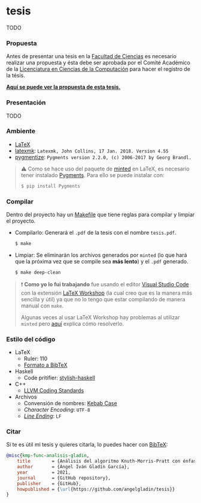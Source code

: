# tesis

TODO


### Propuesta

Antes de presentar una tesis en la [Facultad de Ciencias](http://www.fciencias.unam.mx/) es 
necesario realizar una propuesta y ésta debe ser aprobada por el Comité Académico de la 
[Licenciatura en Ciencias de la Computación](http://www.fciencias.unam.mx/licenciatura/resumen/104) 
para hacer el registro de la tésis.

[**Aquí se puede ver la propuesta de esta tesis.**](propuesta/propuesta-tesis.pdf)


### Presentación

TODO


### Ambiente

* [LaTeX](https://www.latex-project.org/get/)
* [latexmk](https://mg.readthedocs.io/latexmk.html): `Latexmk, John Collins, 17 Jan. 2018. Version 4.55`
* [pygmentize](https://pygments.org/): `Pygments version 2.2.0, (c) 2006-2017 by Georg Brandl.`

> :warning: Como se hace uso del paquete de 
> [minted](https://www.overleaf.com/learn/latex/Code_Highlighting_with_minted) en LaTeX, es
> necesario tener instalado [Pygments](https://pygments.org/). Para ello se puede instalar con:
> ```bash
> $ pip install Pygments
> ```


### Compilar

Dentro del proyecto hay un [Makefile](https://www.gnu.org/software/make/manual/make.html) que tiene 
reglas para compilar y limpiar el proyecto.

* Compilarlo: Generará el `.pdf` de la tesis con el nombre `tesis.pdf`.
    ```bash
    $ make
    ```

* Limpiar: Se eliminarán los archivos generados por `minted` (lo que hará que la próxima vez que 
  se compile sea **más lento**) y el `.pdf` generado.
    ```bash
    $ make deep-clean
    ```

> :exclamation: **Como yo lo fui trabajando** fue usando el editor 
> [Visual Studio Code](https://code.visualstudio.com/) con la extensión 
> [LaTeX Workshop](https://marketplace.visualstudio.com/items?itemName=James-Yu.latex-workshop) 
> (la cual creo que es la manera más sencilla y útil) ya que no lo tengo que estar compilando de 
> manera manual con `make`.
>
> Algunas veces al usar LaTeX Workshop hay problemas al utilizar `minted` pero
> [aquí](https://wusun.name/blog/2019-01-17-minted-vscode/) explica cómo resolverlo.

### Estilo del código

* LaTeX
    * Ruler: 110
    * [Formato a BibTeX](https://flamingtempura.github.io/bibtex-tidy/)
* Haskell
    * Code pritifier: [stylish-haskell](https://github.com/haskell/stylish-haskell)
* C++
    * [LLVM Coding Standards](https://llvm.org/docs/CodingStandards.html)
* Archivos
    * Convensión de nombres: [Kebab Case](https://en.wikipedia.org/wiki/Naming_convention_(programming)#Multiple-word_identifiers)
    * _Character Encoding_: `UTF-8`
    * [_Line Ending_](https://stackoverflow.com/questions/1552749/difference-between-cr-lf-lf-and-cr-line-break-types): `LF`

### Citar

Si te es útil mi tesis y quieres citarla, lo puedes hacer con 
[BibTeX](https://www.overleaf.com/learn/latex/bibliography_management_with_bibtex):

```bibtex
@misc{kmp-func-analisis-gladin,
	title        = {Análisis del algoritmo Knuth-Morris-Pratt con énfasis en la programación funcional},
	author       = {Ángel Iván Gladín García},
	year         = 2021,
	journal      = {GitHub repository},
	publisher    = {GitHub},
	howpublished = {\url{https://github.com/angelgladin/tesis}}
}
```
